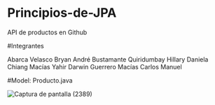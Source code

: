 # Principios-de-JPA
API de productos en Github

#Integrantes

Abarca Velasco Bryan André
Bustamante Quiridumbay Hillary Daniela
Chiang Macías Yahir Darwin
Guerrero Macías Carlos Manuel

#Model: Producto.java

![Captura de pantalla (2389)](https://github.com/user-attachments/assets/7e0aab46-f641-4aa9-bf81-51a06d5a6abc)
